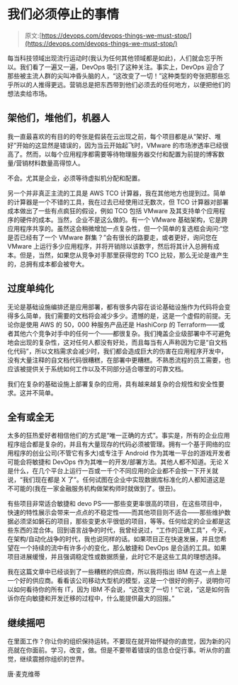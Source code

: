 # 我们必须停止的事情

> 原文:[https://devops.com/devops-things-we-must-stop/](https://devops.com/devops-things-we-must-stop/)

每当科技领域出现流行运动时(我认为任何其他领域都是如此)，人们就会忘乎所以。我们看了一遍又一遍，DevOps 吸引了这种关注。事实上，DevOps 迎合了那些被主流人群的尖叫冲昏头脑的人，“这改变了一切！”这种类型的夸张把那些忘乎所以的人推得更远。营销总是把东西带到他们必须去的任何地方，以便把他们的想法卖给市场。

## 架他们，堆他们，机器人

我一直最喜欢的有目的的夸张是假装在云出现之前，每个项目都是从“架好、堆好”开始的这显然是错误的，因为当云开始起飞时，VMware 的市场渗透率已经很高了。然而，以每个应用程序都需要等待物理服务器交付和配置为前提的博客数量/营销材料数量高得惊人。

不会。尤其是企业，必须等待虚拟机分配和配置。

另一个并非真正主流的工具是 AWS TCO 计算器，我在其他地方也提到过。简单的计算器是一个不错的工具，我在过去已经使用过无数次，但 TCO 计算器对部署成本做出了一些有点疯狂的假设，例如 TCO 包括 VMware 及其支持单个应用程序的硬件的成本。当然，企业不是这么做的。有一个 VMware 基础架构，它是跨应用程序共享的。虽然这会稍微增加一点复杂性，但一个简单的复选框会询问:“您是否已经有了一个 VMware 群集？”会有很长的路要走，或者更好，询问您在 VMware 上运行多少应用程序，并将开销除以该数字，然后将其计入总拥有成本。但是，当然，如果您从竞争对手那里获得您的 TCO 比较，那么无论是谁产生的，总拥有成本都会被夸大。

## 过度单纯化

无论是基础设施编排还是应用部署，都有很多内容在谈论基础设施作为代码将会变得多么简单，我们需要的文档将会减少多少。遗憾的是，这是一个虚假的前提。无论你是使用 AWS 的 50，000 种服务产品还是 HashiCorp 的 Terraform——或者其他六个竞争对手中的任何一个——都很复杂。我们掩盖企业级部署中不可避免地会出现的复杂性，这对任何人都没有好处，而且每当有人声称因为它是“自文档化代码”，所以文档需求会减少时，我们都会造成巨大的伤害在应用程序开发中，没有大量注释的自文档代码很糟糕，在部署中更糟糕。不熟悉流程的员工需要，也应该被提供关于系统如何工作以及不同部分适合哪里的可靠文档。

我们在复杂的基础设施上部署复杂的应用，具有越来越复杂的合规性和安全性要求。这并不简单。

## 全有或全无

太多的狂热爱好者相信他们的方式是“唯一正确的方式”。事实是，所有的企业应用程序组合都是复杂的，并且有大量现存的代码必须被管理。拥有一个基于网络的应用程序的创业公司(不管它有多大)或专注于 Android 作为其唯一平台的游戏开发者可能会将敏捷和 DevOps 作为其唯一的开发/部署方法。其他人都不知道。无论 X 是什么，在几个平台上运行一百或一千个不同应用的企业都不会按一下开关就说，“我们现在都是 X 了”。任何试图在企业中实现数据库标准化的人都知道这是不可能的(我在一家金融服务机构做架构师时就做到了。很丑)。

有些项目非常适合敏捷和 devo PS——那些变更率很高的项目，在这些项目中，快速的特性展示会带来一点点的不稳定性——而其他项目则不适合——那些维护数据必须坚如磐石的项目，那些变更水平很低的项目，等等。任何给定的企业都是这些东西的混合体。回到语言战争的时代，我曾经说过，“工作的正确工具”，今天，在架构/自动化战争的时代，我也说同样的话。如果项目正在快速发展，并且您希望在一个持续的流中有许多小的变化，那么敏捷和 DevOps 是合适的工具。如果项目进展缓慢，并且强调稳定性或数据质量，此时它不是这些工具的理想选择。

我在这篇文章中已经谈到了一些糟糕的供应商，所以我将指出 IBM 在这一点上是一个好的供应商。看看该公司移动大型机的模型，这是一个很好的例子，说明你可以如何看待你的所有 IT，因为 IBM 不会说，“这改变了一切！”它说，“这是如何告诉你在向敏捷和开发迁移的过程中，什么能提供最大的回报。”

## 继续摇吧

在里面工作？你让你的组织保持运转。不要现在就开始怀疑你的直觉，因为新的闪亮就在你面前。学习，改变，做。但是不要带着错误的信息仓促行事。听从你的直觉，继续震撼你组织的世界。

唐·麦克维蒂